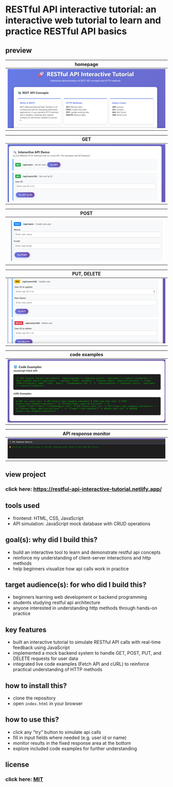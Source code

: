 # RESTful API interactive tutorial: an interactive web tutorial to learn and practice RESTful API basics

## preview

| homepage                  |
| ------------------------- |
| <img src="readme/1.png"/> |

| GET                       |
| ------------------------- |
| <img src="readme/2.png"/> |

| POST                      |
| ------------------------- |
| <img src="readme/3.png"/> |

| PUT, DELETE               |
| ------------------------- |
| <img src="readme/4.png"/> |

| code examples             |
| ------------------------- |
| <img src="readme/5.png"/> |

| API response monitor      |
| ------------------------- |
| <img src="readme/6.png"/> |

## view project

### click here: https://restful-api-interactive-tutorial.netlify.app/

## tools used

- frontend: HTML, CSS, JavaScript
- API simulation: JavaScript mock database with CRUD operations

## goal(s): why did I build this?

- build an interactive tool to learn and demonstrate restful api concepts
- reinforce my understanding of client-server interactions and http methods
- help beginners visualize how api calls work in practice

## target audience(s): for who did I build this?

- beginners learning web development or backend programming
- students studying restful api architecture
- anyone interested in understanding http methods through hands-on practice

## key features

- built an interactive tutorial to simulate RESTful API calls with real-time feedback using JavaScript
- implemented a mock backend system to handle GET, POST, PUT, and DELETE requests for user data
- integrated live code examples (Fetch API and cURL) to reinforce practical understanding of HTTP methods

## how to install this?

- clone the repository
- open `index.html` in your browser

## how to use this?

- click any "try" button to simulate api calls
- fill in input fields where needed (e.g. user id or name)
- monitor results in the fixed response area at the bottom
- explore included code examples for further understanding

## license

### click here: [MIT](LICENSE)